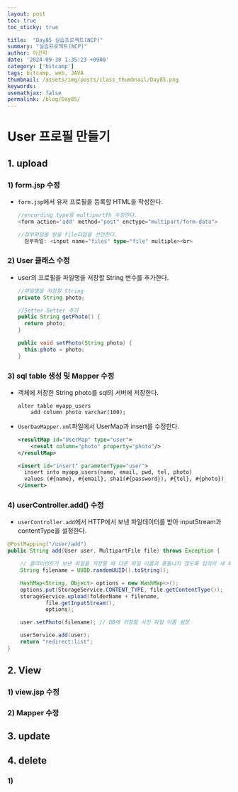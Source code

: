 ```yaml
---
layout: post
toc: true
toc_sticky: true

title:  "Day85 실습프로젝트(NCP)"
summary: "실습프로젝트(NCP)"
author: 이건학
date: '2024-09-30 1:35:23 +0900'
category: ['bitcamp']
tags: bitcamp, web, JAVA
thumbnail: /assets/img/posts/class_thumbnail/Day85.png
keywords: 
usemathjax: false
permalink: /blog/Day85/
---
```


# User 프로필 만들기
## 1. upload
### 1) form.jsp 수정
- `form.jsp`에서 유저 프로필을 등록할 HTML을 작성한다.

    ```typescript
    //encording type을 multipartfh 수정한다.
    <form action='add' method="post" enctype="multipart/form-data">
  
    //첨부파일을 받을 file타입을 선언한다. 
      첨부파일: <input name="files" type="file" multiple><br>
    ```

### 2) User 클래스 수정
- user의 프로필을 파일명을 저장할 String 변수를 추가한다. 

    ```java
    //파일명을 저장할 String
    private String photo;
    
    //Setter Getter 추가
    public String getPhoto() {
      return photo;
    }
    
    public void setPhoto(String photo) {
      this.photo = photo;
    }
    ```

### 3) sql table 생성 및 Mapper 수정
- 객체에 저장한 String photo를 sql의 서버에 저장한다. 

  ```mysql
  alter table myapp_users
      add column photo varchar(100);
  ```

- `UserDaoMapper.xml`파일에서 UserMap과 insert를 수정한다. 

  ```xml
  <resultMap id="UserMap" type="user">
      <result column="photo" property="photo"/>
  </resultMap>
  
  <insert id="insert" parameterType="user">
    insert into myapp_users(name, email, pwd, tel, photo)
    values (#{name}, #{email}, sha1(#{password}), #{tel}, #{photo})
  </insert>
  ```

### 4) userController.add() 수정
- `userController.add`에서 HTTP에서 보낸 파일데이터를 받아 inputStream과 contentType을 설정한다.

```java
@PostMapping("/user/add")
public String add(User user, MultipartFile file) throws Exception {

    // 클라이언트가 보낸 파일을 저장할 때 다른 파일 이름과 충돌나지 않도록 임의의 새 파일 이름을 생성한다.
    String filename = UUID.randomUUID().toString();

    HashMap<String, Object> options = new HashMap<>();
    options.put(StorageService.CONTENT_TYPE, file.getContentType());
    storageService.upload(folderName + filename,
            file.getInputStream(),
            options);

    user.setPhoto(filename); // DB에 저장할 사진 파일 이름 설정

    userService.add(user);
    return "redirect:list";
}
```

## 2. View
### 1) view.jsp 수정
### 2) Mapper 수정

## 3. update
## 4. delete
### 1) 


